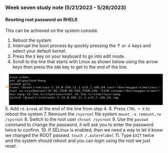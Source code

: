 ### Week seven study note (5/21/2023 - 5/26/2023)<!-- omit from toc -->
#### Reseting root password on RHEL9
This can be achieved on the system console.
1. Reboot the system
2. Interrupt the boot process by quickly pressing the &uarr; or &darr; keys and select your default kernel.
3. Press the `E` key on your keyboard to go into edit mode.
4. Scroll to the line that starts with Linux as shown below using the arrow keys then press the `END` key to get to the end of the line.

![Linux line](../images/password_reset.jpg)
5. Add `rd.break` at the end of the line from step 4.
6. Press `CTRL + X` to reboot the system
7. Remount the `/sysroot` file system `mount -o remount,rw /sysroot`
8. Switch to the root user `chroot /sysroot`
9. Use the `passwd` command to change the password, it will ask you to enter the password twice to confirm.
10. If SELinux is enabled, then we need a way to let it know we changed the ROOT passwd. `touch /.autorelabel`
11. Type `EXIT` twice and the system should reboot and you can login using the root we just reset.
